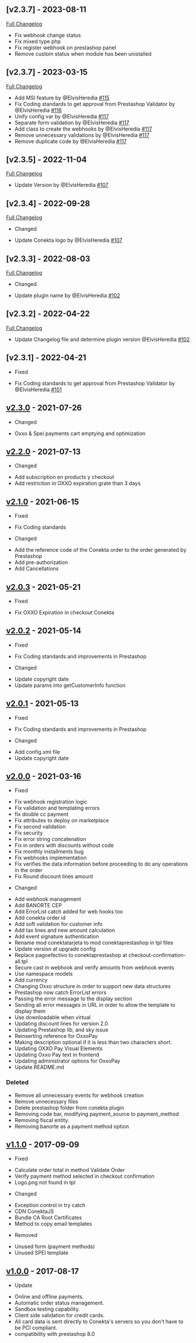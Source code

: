 ## [v2.3.7] - 2023-08-11
[Full Changelog](https://github.com/conekta/conekta_prestashop/compare/2.3.7...2.3.7)
 - Fix webhook change status
 - Fix mixed type php
 - Fix register webhook on prestashop panel
 - Remove custom status when module has been unistalled 
## [v2.3.7] - 2023-03-15
[Full Changelog](https://github.com/conekta/conekta_prestashop/compare/2.3.5...2.3.7)
- Add MSI feature by @ElvisHeredia [#115](https://github.com/conekta/conekta_prestashop/pull/115)
- Fix Coding standards to get approval from Prestashop Validator by @ElvisHeredia [#116](https://github.com/conekta/conekta_prestashop/pull/116)
- Unify config var by @ElvisHeredia [#117](https://github.com/conekta/conekta_prestashop/pull/117)
- Separate form validation by @ElvisHeredia [#117](https://github.com/conekta/conekta_prestashop/pull/117)
- Add class to create the webhooks by @ElvisHeredia [#117](https://github.com/conekta/conekta_prestashop/pull/117)
- Remove unnecessary validations by @ElvisHeredia [#117](https://github.com/conekta/conekta_prestashop/pull/117)
- Remove duplicate code by @ElvisHeredia [#117](https://github.com/conekta/conekta_prestashop/pull/117)

## [v2.3.5] - 2022-11-04
[Full Changelog](https://github.com/conekta/conekta_prestashop/compare/2.3.4...2.3.5)
- Update Version by @ElvisHeredia [#107](https://github.com/conekta/conekta_prestashop/pull/107)

## [v2.3.4] - 2022-09-28
[Full Changelog](https://github.com/conekta/conekta_prestashop/compare/2.3.3...2.3.4)
* Changed
- Update Conekta logo by @ElvisHeredia [#107](https://github.com/conekta/conekta_prestashop/pull/107)

## [v2.3.3] - 2022-08-03
[Full Changelog](https://github.com/conekta/conekta_prestashop/compare/1.1.0...2.3.3)
* Changed
- Update plugin name by @ElvisHeredia [#102](https://github.com/conekta/conekta_prestashop/pull/102)

## [v2.3.2] - 2022-04-22
[Full Changelog](https://github.com/conekta/conekta_prestashop/compare/1.1.0...2.3.3)
- Update Changelog file and determine plugin version @ElvisHeredia [#102](https://github.com/conekta/conekta_prestashop/pull/102)

## [v2.3.1] - 2022-04-21
* Fixed
- Fix Coding standards to get approval from Prestashop Validator by @ElvisHeredia [#101](https://github.com/conekta/conekta_prestashop/pull/101)

## [v2.3.0](https://github.com/conekta/conekta_prestashop/pull/98) - 2021-07-26
* Changed
- Oxxo & Spei payments cart emptying and optimization

## [v2.2.0](https://github.com/conekta/conekta_prestashop/pull/97) - 2021-07-13
* Changed
- Add subscription en products y checkout
- Add restriction in OXXO expiration grate than 3 days

## [v2.1.0](https://github.com/conekta/conekta_prestashop/pull/96) - 2021-06-15
* Fixed
- Fix Coding standards

* Changed
- Add the reference code of the Conekta order to the order generated by Prestashop
- Add pre-authorization
- Add Cancellations

## [v2.0.3](https://github.com/conekta/conekta_prestashop/pull/94) - 2021-05-21
* Fixed
- Fix OXXO Expiration in checkout Conekta

## [v2.0.2](https://github.com/conekta/conekta_prestashop/pull/93) - 2021-05-14
* Fixed
- Fix Coding standards and improvements in Prestashop

* Changed
- Update copyright date
- Update params into getCustomerInfo function

## [v2.0.1](https://github.com/conekta/conekta_prestashop/pull/92) - 2021-05-13
* Fixed
- Fix Coding standards and improvements in Prestashop

* Changed
- Add config.xml file
- Update copyright date

## [v2.0.0](https://github.com/conekta/conekta_prestashop/pull/91) - 2021-03-16
* Fixed
- Fix webhook registration logic
- Fix validation and templating errors
- fix double cc payment
- Fix attributes to deploy on marketplace
- Fix second validation
- Fix security
- Fix error string concatenation
- Fix in orders with discounts without code
- Fix monthly installments bug
- Fix webhooks implementation
- Fix verifies the data information before proceeding to do any operations in the order
- Fix Round discount lines amount

* Changed
- Add webhook management
- Add BANORTE CEP
- Add ErrorList catch added for web hooks too
- Add conekta order id
- Add soft validation for customer info
- Add tax lines and new amount calculation
- Add event signature authentication
- Rename mod conektatarjeta to mod conektaprestashop in tpl files
- Update version at upgrade config
- Replace pagoefectivo to conektaprestashop at checkout-confirmation-all.tpl
- Secure cast in webhook and verify amounts from webhook events
- Use namespace models
- Add currency
- Changing Oxxo structure in order to support new data structures
- Prestashop now catch ErrorList errors
- Passing the error message to the display section
- Sending all error messages in URL in order to allow the template to display them
- Use downloadable when virtual
- Updating discount lines for version 2.0
- Updating Prestashop lib, and sky issue
- Reinserting reference for OxxoPay
- Making description optional if it is less than two characters short.
- Updating OXXO Pay Visual Elements
- Updating Oxxo Pay text in frontend
- Updating administrator options for OxxoPay
- Update README.md

### Deleted
- Remove all unnecessary events for webhook creation
- Remove unnecessary files
- Delete prestashop folder from conekta plugin
- Removing code bar, modifying payment_source to payment_method
- Removing fiscal entity.
- Removing banorte as a payment method option

## [v1.1.0](https://github.com/conekta/conekta_prestashop/releases/tag/v1.1.0) - 2017-09-09
* Fixed
-   Calculate order total in method Validate Order
-   Verify payment method selected in checkout confirmation
-   Logo.png not found in tpl

* Changed
-   Exception control in try catch
-   CDN ConektaJS
-   Bundle CA Root Certificates
-   Method to copy email templates

* Removed
-   Unused form (payment methods)
-   Unused SPEI template

## [v1.0.0](https://github.com/conekta/conekta_prestashop/releases/tag/v1.0.0) - 2017-08-17
* Update
- Online and offline payments.
- Automatic order status management.
- Sandbox testing capability.
- Client side validation for credit cards.
- All card data is sent directly to Conekta's servers so you don't have to be PCI compliant.
- compatibility with prestashop 8.0
